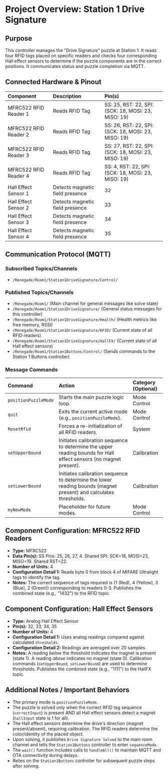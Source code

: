 # Project Overview: Station 1 Drive Signature

## Purpose

This controller manages the "Drive Signature" puzzle at Station 1. It reads four RFID tags placed on specific readers and checks four corresponding Hall effect sensors to determine if the puzzle components are in the correct positions. It communicates status and puzzle completion via MQTT.

## Connected Hardware & Pinout

|**Component**|**Description**|**Pin(s)**|
|:--|:--|:--|
|MFRC522 RFID Reader 1|Reads RFID Tag|SS: 25, RST: 22, SPI: (SCK: 18, MOSI: 23, MISO: 19)|
|MFRC522 RFID Reader 2|Reads RFID Tag|SS: 26, RST: 22, SPI: (SCK: 18, MOSI: 23, MISO: 19)|
|MFRC522 RFID Reader 3|Reads RFID Tag|SS: 27, RST: 22, SPI: (SCK: 18, MOSI: 23, MISO: 19)|
|MFRC522 RFID Reader 4|Reads RFID Tag|SS: 4, RST: 22, SPI: (SCK: 18, MOSI: 23, MISO: 19)|
|Hall Effect Sensor 1|Detects magnetic field presence|32|
|Hall Effect Sensor 2|Detects magnetic field presence|33|
|Hall Effect Sensor 3|Detects magnetic field presence|34|
|Hall Effect Sensor 4|Detects magnetic field presence|35|

## Communication Protocol (MQTT)

### Subscribed Topics/Channels

- `/Renegade/Room1/Station1DriveSignature/Control/`

### Published Topics/Channels

- `/Renegade/Room1/` (Main channel for general messages like solve state)
- `/Renegade/Room1/Station1DriveSignature/` (General status messages for this controller)
- `/Renegade/Room1/Station1DriveSignature/Health/` (Health metrics like free memory, RSSI)
- `/Renegade/Room1/Station1DriveSignature/RFID/` (Current state of all RFID readers)
- `/Renegade/Room1/Station1DriveSignature/HallFX/` (Current state of all Hall effect sensors)
- `/Renegade/Room1/Station1Buttons/Control/` (Sends commands to the Station 1 Buttons controller)

### Message Commands

|**Command**|**Action**|**Category (Optional)**|
|:--|:--|:--|
|`positionPuzzleMode`|Starts the main puzzle logic loop.|Mode Control|
|`quit`|Exits the current active mode (e.g., `positionPuzzleMode`).|Mode Control|
|`ResetRfid`|Forces a re-initialization of all RFID readers.|System|
|`setUpperBound`|Initiates calibration sequence to determine the upper reading bounds for Hall effect sensors (no magnet present).|Calibration|
|`setLowerBound`|Initiates calibration sequence to determine the lower reading bounds (magnet present) and calculates thresholds.|Calibration|
|`myNewMode`|Placeholder for future modes.|Mode Control|


## Component Configuration: MFRC522 RFID Readers

- **Type:** MFRC522
- **Data Pin(s):** SS Pins: 25, 26, 27, 4. Shared SPI: SCK=18, MOSI=23, MISO=19. Shared RST=22.
- **Number of Units:** 4
- **Configuration Detail 1:** Reads byte 0 from block 4 of MIFARE Ultralight tags to identify the tag.
- **Notes:** The correct sequence of tags required is {1 (Red), 4 (Yellow), 3 (Blue), 2 (Green)} corresponding to readers 0-3. Publishes the combined state (e.g., "1432") to the RFID topic.

## Component Configuration: Hall Effect Sensors

- **Type:** Analog Hall Effect Sensor
- **Pin(s):** 32, 33, 34, 35
- **Number of Units:** 4
- **Configuration Detail 1:** Uses analog readings compared against calculated `thresholds`.
- **Configuration Detail 2:** Readings are averaged over 20 samples.
- **Notes:** A reading *below* the threshold indicates the magnet is present (state 1). A reading *above* indicates no magnet (state 0). Calibration commands (`setUpperBound`, `setLowerBound`) are used to determine thresholds. Publishes the combined state (e.g., "1111") to the HallFX topic.

## Additional Notes / Important Behaviors

- The primary mode is `positionPuzzleMode`.
- The puzzle is solved only when the correct RFID tag sequence (`correctInput`) is present AND all Hall effect sensors detect a magnet (`hallInput` state is 1 for all).
- The Hall effect sensors determine the drive's direction (magnet present/absent), requiring calibration. The RFID readers determine the color/identity of the placed object.
- Upon solving, it publishes `Drive Signature Solved` to the main room channel and tells the `Station1Buttons` controller to enter `sequenceMode`.
- The `wait()` function includes calls to `handleAll()` to maintain MQTT and OTA connectivity during delays.
- Relies on the `Station1Buttons` controller for subsequent puzzle steps after solving.